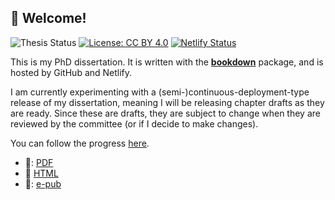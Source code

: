 ## 👋 Welcome! 

![Thesis Status](https://img.shields.io/badge/thesis-writing-blue) [![License: CC BY 4.0](https://img.shields.io/badge/License-CC_BY_4.0-lightgrey.svg)](https://creativecommons.org/licenses/by/4.0/) [![Netlify Status](https://api.netlify.com/api/v1/badges/654e8f2b-273f-4ad4-bf70-5893719cb68c/deploy-status)](https://app.netlify.com/sites/bjorn-endgame/deploys)

This is my PhD dissertation. It is written with the
[**bookdown**](https://github.com/rstudio/bookdown) 
package, and is hosted by GitHub and Netlify.

I am currently experimenting with a (semi-)continuous-deployment-type
release of my dissertation, meaning I will be releasing chapter drafts
as they are ready. Since these are drafts, they are subject to change
when they are reviewed by the committee (or if I decide to make changes).

You can follow the progress [here](https://bjorn-endgame.netlify.app).

- 📁: [PDF](./link-to-pdf)
- :link: [HTML](link-to-site)
- 📁: [e-pub]()
